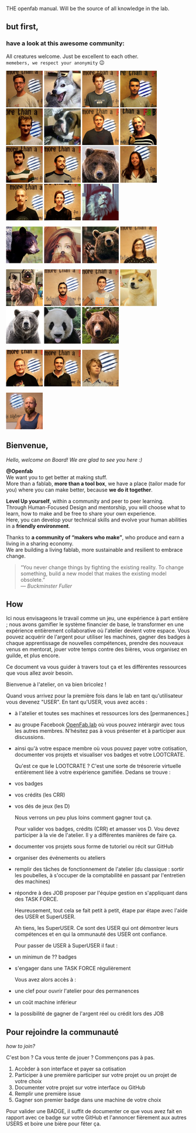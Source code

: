 THE openfab manual. Will be the source of all knowledge in the lab.  
## but first,
### have a look at this awesome community:
All creatures welcome. Just be excellent to each other.  
`memebers, we respect your anonymity` :wink:

![](.gitbook/assets/lvl1.001.jpg) ![](.gitbook/assets/memebers_04.png) ![](.gitbook/assets/lvl1.002.jpg) ![](.gitbook/assets/lvl1.003.jpg)
![](.gitbook/assets/lvl1.004.jpg) ![](.gitbook/assets/memebers_01.png) ![](.gitbook/assets/lvl1.005.jpg)
![](.gitbook/assets/lvl1.006.jpg) ![](.gitbook/assets/lvl1.007.jpg)
![](.gitbook/assets/lvl1.008.jpg) ![](.gitbook/assets/memebers_03.png) ![](.gitbook/assets/lvl1.009.jpg)
![](.gitbook/assets/lvl1.010.jpg) ![](.gitbook/assets/lvl1.011.jpg)
 ![](.gitbook/assets/memebers_02.png)  

![](.gitbook/assets/memebers_05.png) ![](.gitbook/assets/memebers_06.png) ![](.gitbook/assets/memebers_07.png) ![](.gitbook/assets/lvl3.003.jpg)

![](.gitbook/assets/memebers_08.png)
![](.gitbook/assets/lvl3.002.jpg) ![](.gitbook/assets/lvl3.001.jpg)
![](.gitbook/assets/memebers_09.png) ![](.gitbook/assets/memebers_10.png)
![](.gitbook/assets/memebers_11.png) ![](.gitbook/assets/memebers_12.png)

![](.gitbook/assets/lvl4.003.jpg) ![](.gitbook/assets/lvl4.002.jpg) ![](.gitbook/assets/lvl4.001.jpg)

![](.gitbook/assets/lvl5.jpg)

## Bienvenue,
*Hello, welcome on Board! We are glad to see you here :\)*

**@Openfab**  
We want you to get better at making stuff.  
More than a fablab, **more than a tool box**, we have a place (tailor made for you) where you can make better, because **we do it together**.

**Level Up yourself**, within a community and peer to peer learning.  
Through Human-Focused Design and mentorship, you will choose what to learn, how to make and be free to share your own experience.  
Here, you can develop your technical skills and evolve your human abilities in a **friendly environment**.  

Thanks to **a community of “makers who make”**, who produce and earn a living in a sharing economy.  
We are building a living fablab, more sustainable and resilient to embrace change.

>“You never change things by fighting the existing reality. To change something, build a new model that makes the existing model obsolete.”   
— _Buckminster Fuller_

## How
Ici nous envisageons le travail comme un jeu, une expérience à part entière ; nous avons gamifier le système financier de base, le transformer en une expérience entièrement collaborative où l'atelier devient votre espace. Vous pouvez acquérir de l'argent pour utiliser les machines, gagner des badges à chaque apprentissage de nouvelles compétences, prendre des nouveaux venus en mentorat, jouer votre temps contre des bières, vous organisez en guilde, et plus encore.

Ce document va vous guider à travers tout ça et les différentes ressources que vous allez avoir besoin.

Bienvenue à l'atelier, on va bien bricolez !

Quand vous arrivez pour la première fois dans le lab en tant qu'utilisateur vous devenez "USER". En tant qu'USER, vous avez accès :

* à l'atelier et toutes ses machines et ressources lors des \[permanences.\]
* au groupe Facebook [OpenFab.lab](https://facebook.com/openfab.lab) où vous pouvez intérargir avec tous les autres membres. N'hésitez pas à vous présenter et à participer aux discussions.
* ainsi qu'à votre espace membre où vous pouvez payer votre cotisation, documenter vos projets et visualiser vos badges et votre LOOTCRATE.

  Qu'est ce que le LOOTCRATE ? C'est une sorte de trésorerie virtuelle entièrement liée à votre expérience gamifiée. Dedans se trouve :

* vos badges
* vos crédits \(les CRR\)
* vos dés de jeux \(les D\)

  Nous verrons un peu plus loins comment gagner tout ça.

  Pour valider vos badges, crédits \(CRR\) et amasser vos D. Vou devez participer à la vie de l'atelier. Il y a différentes manières de faire ça.

* documenter vos projets sous forme de tutoriel ou récit sur GitHub
* organiser des événements ou ateliers
* remplir des tâches de fonctionnement de l'atelier \(du classique : sortir les poubelles, à s'occuper de la comptabilité en passant par l'entretien des machines\)
* répondre à des JOB proposer par l'équipe gestion en s'appliquant dans des TASK FORCE.

  Heureusement, tout cela se fait petit à petit, étape par étape avec l'aide des USER et SuperUSER.

  Ah tiens, les SuperUSER. Ce sont des USER qui ont démontrer leurs compétences et en qui la ommunauté des USER ont confiance.

  Pour passer de USER à SuperUSER il faut :

* un minimun de ?? badges
* s'engager dans une TASK FORCE régulièrement

  Vous avez alors accès à :

* une clef pour ouvrir l'atelier pour des permanences
* un coût machine inférieur
* la possibilité de gagner de l'argent réel ou crédit lors des JOB

## Pour rejoindre la communauté
_how to join?_

C'est bon ? Ca vous tente de jouer ? Commençons pas à pas.

1. Accèder à son interface et payer sa cotisation
2. Participer à une première participer sur votre projet ou un projet de votre choix
3. Documenter votre projet sur votre interface ou GitHub
4. Remplir une première issue
5. Gagner son premier badge dans une machine de votre choix

Pour valider une BADGE, il suffit de documenter ce que vous avez fait en rapport avec ce badge sur votre GitHub et l'annoncer fièrement aux autres USERS et boire une bière pour fêter ça.
